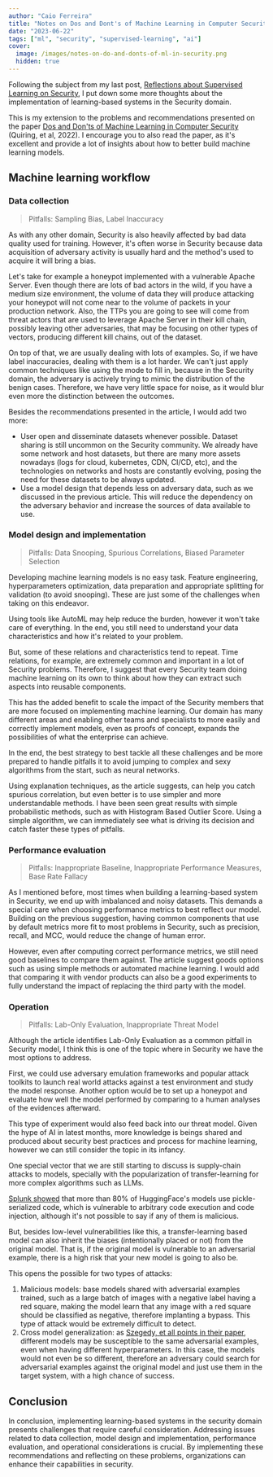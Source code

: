 ```yaml
---
author: "Caio Ferreira"
title: "Notes on Dos and Dont's of Machine Learning in Computer Security"
date: "2023-06-22"
tags: ["ml", "security", "supervised-learning", "ai"]
cover:
  image: /images/notes-on-do-and-donts-of-ml-in-security.png
  hidden: true
---
```


Following the subject from my last post, [Reflections about Supervised Learning on Security](https://caioferreira.dev/posts/reflections-supervised-ml/reflections-supervised-learning-in-security/), I put down some more thoughts about the implementation of learning-based systems in the Security domain.

This is my extension to the problems and recommendations presented on the paper [Dos and Don'ts of Machine Learning in Computer Security](https://mlsec.org/docs/2022-sec.pdf) (Quiring, et al, 2022). I encourage you to also read the paper, as it's excellent and provide a lot of insights about how to better build machine learning models.

## Machine learning workflow

### Data collection

> Pitfalls: Sampling Bias, Label Inaccuracy

As with any other domain, Security is also heavily affected by bad data quality used for training. However, it's often worse in Security because data acquisition of adversary activity is usually hard and the method's used to acquire it will bring a bias.

Let's take for example a honeypot implemented with a vulnerable Apache Server. Even though there are lots of bad actors in the wild, if you have a medium size environment, the volume of data they will produce attacking your honeypot will not come near to the volume of packets in your production network. Also, the TTPs you are going to see will come from threat actors that are used to leverage Apache Server in their kill chain, possibly leaving other adversaries, that may be focusing on other types of vectors, producing different kill chains, out of the dataset.

On top of that, we are usually dealing with lots of examples. So, if we have label inaccuracies, dealing with them is a lot harder. We can't just apply common techniques like using the mode to fill in, because in the Security domain, the adversary is actively trying to mimic the distribution of the benign cases. Therefore, we have very little space for noise, as it would blur even more the distinction between the outcomes.

Besides the recommendations presented in the article, I would add two more:

- User open and disseminate datasets whenever possible. Dataset sharing is still uncommon on the Security community. We already have some network and host datasets, but there are many more assets nowadays (logs for cloud, kubernetes, CDN, CI/CD, etc), and the technologies on networks and hosts are constantly evolving, posing the need for these datasets to be always updated.
- Use a model design that depends less on adversary data, such as we discussed in the previous article. This will reduce the dependency on the adversary behavior and increase the sources of data available to use.

### Model design and implementation

> Pitfalls: Data Snooping, Spurious Correlations, Biased Parameter Selection

Developing machine learning models is no easy task. Feature engineering, hyperparameters optimization, data preparation and appropriate splitting for validation (to avoid snooping). These are just some of the challenges when taking on this endeavor.

Using tools like AutoML may help reduce the burden, however it won't take care of everything. In the end, you still need to understand your data characteristics and how it's related to your problem.

But, some of these relations and characteristics tend to repeat. Time relations, for example, are extremely common and important in a lot of Security problems. Therefore, I suggest that every Security team doing machine learning on its own to think about how they can extract such aspects into reusable components.

This has the added benefit to scale the impact of the Security members that are more focused on implementing machine learning. Our domain has many different areas and enabling other teams and specialists to more easily and correctly implement models, even as proofs of concept, expands the possibilities of what the enterprise can achieve.

In the end, the best strategy to best tackle all these challenges and be more prepared to handle pitfalls it to avoid jumping to complex and sexy algorithms from the start, such as neural networks.

Using explanation techniques, as the article suggests, can help you catch spurious correlation, but even better is to use simpler and more understandable methods. I have been seen great results with simple probabilistic methods, such as with Histogram Based Outlier Score. Using a simple algorithm, we can immediately see what is driving its decision and catch faster these types of pitfalls.

### Performance evaluation

> Pitfalls: Inappropriate Baseline, Inappropriate Performance Measures, Base Rate Fallacy

As I mentioned before, most times when building a learning-based system in Security, we end up with imbalanced and noisy datasets. This demands a special care when choosing performance metrics to best reflect our model. Building on the previous suggestion, having common components that use by default metrics more fit to most problems in Security, such as precision, recall, and MCC, would reduce the change of human error.

However, even after computing correct performance metrics, we still need good baselines to compare them against. The article suggest goods options such as using simple methods or automated machine learning. I would add that comparing it with vendor products can also be a good experiments to fully understand the impact of replacing the third party with the model.

### Operation

> Pitfalls: Lab-Only Evaluation, Inappropriate Threat Model

Although the article identifies Lab-Only Evaluation as a common pitfall in Security model, I think this is one of the topic where in Security we have the most options to address.

First, we could use adversary emulation frameworks and popular attack toolkits to launch real world attacks against a test environment and study the model response. Another option would be to set up a honeypot and evaluate how well the model performed by comparing to a human analyses of the evidences afterward.

This type of experiment would also feed back into our threat model. Given the hype of AI in latest months, more knowledge is beings shared and produced about security best practices and process for machine learning, however we can still consider the topic in its infancy.

One special vector that we are still starting to discuss is supply-chain attacks to models, specially with the popularization of transfer-learning for more complex algorithms such as LLMs.

[Splunk showed](https://www.splunk.com/en_us/blog/security/paws-in-the-pickle-jar-risk-vulnerability-in-the-model-sharing-ecosystem.html) that more than 80% of HuggingFace's models use pickle-serialized code, which is vulnerable to arbitrary code execution and code injection, although it's not possible to say if any of them is malicious.

But, besides low-level vulnerabilities like this, a transfer-learning based model can also inherit the biases (intentionally placed or not) from the original model. That is, if the original model is vulnerable to an adversarial example, there is a high risk that your new model is going to also be.

This opens the possible for two types of attacks:

1. Malicious models: base models shared with adversarial examples trained, such as a large batch of images with a negative label having a red square, making the model learn that any image with a red square should be classified as negative, therefore implanting a bypass. This type of attack would be extremely difficult to detect.
2. Cross model generalization: as [Szegedy, et all points in their paper](https://arxiv.org/pdf/1312.6199.pdf), different models may be susceptible to the same adversarial examples, even when having different hyperparameters. In this case, the models would not even be so different, therefore an adversary could search for adversarial examples against the original model and just use them in the target system, with a high chance of success.

## Conclusion

In conclusion, implementing learning-based systems in the security domain presents challenges that require careful consideration. Addressing issues related to data collection, model design and implementation, performance evaluation, and operational considerations is crucial. By implementing these recommendations and reflecting on these problems, organizations can enhance their capabilities in security.

